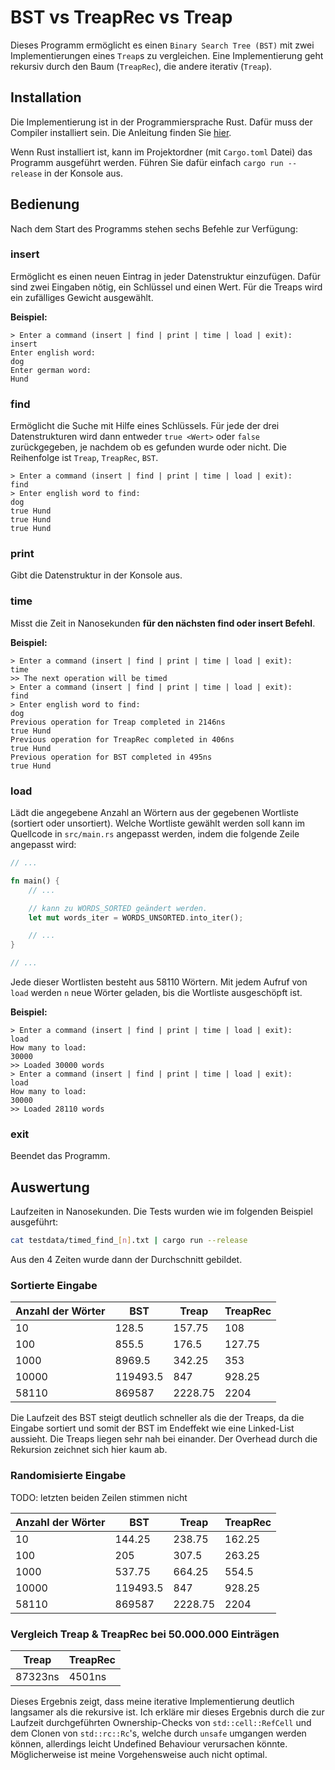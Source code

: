 # BST vs TreapRec vs Treap

Dieses Programm ermöglicht es einen `Binary Search Tree (BST)` mit zwei
Implementierungen eines `Treap`s zu vergleichen. Eine Implementierung geht
rekursiv durch den Baum (`TreapRec`), die andere iterativ (`Treap`).

## Installation

Die Implementierung ist in der Programmiersprache Rust. Dafür muss der Compiler
installiert sein. Die Anleitung finden Sie
[hier](https://www.rust-lang.org/tools/install).

Wenn Rust installiert ist, kann im Projektordner (mit `Cargo.toml` Datei) das
Programm ausgeführt werden. Führen Sie dafür einfach `cargo run --release` in
der Konsole aus.

## Bedienung

Nach dem Start des Programms stehen sechs Befehle zur Verfügung:

### insert

Ermöglicht es einen neuen Eintrag in jeder Datenstruktur einzufügen. Dafür sind
zwei Eingaben nötig, ein Schlüssel und einen Wert. Für die Treaps wird ein
zufälliges Gewicht ausgewählt.

**Beispiel:**

```
> Enter a command (insert | find | print | time | load | exit):
insert
Enter english word:
dog
Enter german word:
Hund
```

### find

Ermöglicht die Suche mit Hilfe eines Schlüssels. Für jede der drei
Datenstrukturen wird dann entweder `true <Wert>` oder `false` zurückgegeben, je
nachdem ob es gefunden wurde oder nicht. Die Reihenfolge ist `Treap`,
`TreapRec`, `BST`.

```
> Enter a command (insert | find | print | time | load | exit):
find
> Enter english word to find:
dog
true Hund
true Hund
true Hund
```

### print

Gibt die Datenstruktur in der Konsole aus.

### time

Misst die Zeit in Nanosekunden **für den nächsten find oder insert Befehl**.

**Beispiel:**

```
> Enter a command (insert | find | print | time | load | exit):
time
>> The next operation will be timed
> Enter a command (insert | find | print | time | load | exit):
find
> Enter english word to find:
dog
Previous operation for Treap completed in 2146ns
true Hund
Previous operation for TreapRec completed in 406ns
true Hund
Previous operation for BST completed in 495ns
true Hund
```

### load

Lädt die angegebene Anzahl an Wörtern aus der gegebenen Wortliste (sortiert oder
unsortiert). Welche Wortliste gewählt werden soll kann im Quellcode in
`src/main.rs` angepasst werden, indem die folgende Zeile angepasst wird:

```rust
// ...

fn main() {
	// ...

	// kann zu WORDS_SORTED geändert werden.
	let mut words_iter = WORDS_UNSORTED.into_iter();

	// ...
}

// ...
```

Jede dieser Wortlisten besteht aus 58110 Wörtern. Mit jedem Aufruf von `load`
werden `n` neue Wörter geladen, bis die Wortliste ausgeschöpft ist.

**Beispiel:**

```
> Enter a command (insert | find | print | time | load | exit):
load
How many to load:
30000
>> Loaded 30000 words
> Enter a command (insert | find | print | time | load | exit):
load
How many to load:
30000
>> Loaded 28110 words
```

### exit

Beendet das Programm.

## Auswertung

Laufzeiten in Nanosekunden. Die Tests wurden wie im folgenden Beispiel
ausgeführt:

```sh
cat testdata/timed_find_[n].txt | cargo run --release
```

Aus den 4 Zeiten wurde dann der Durchschnitt gebildet.

### Sortierte Eingabe

| Anzahl der Wörter | BST      | Treap   | TreapRec |
| ----------------- | -------- | ------- | -------- |
| 10                | 128.5    | 157.75  | 108      |
| 100               | 855.5    | 176.5   | 127.75   |
| 1000              | 8969.5   | 342.25  | 353      |
| 10000             | 119493.5 | 847     | 928.25   |
| 58110             | 869587   | 2228.75 | 2204     |

Die Laufzeit des BST steigt deutlich schneller als die der Treaps, da die
Eingabe sortiert und somit der BST im Endeffekt wie eine Linked-List aussieht.
Die Treaps liegen sehr nah bei einander. Der Overhead durch die Rekursion
zeichnet sich hier kaum ab.

### Randomisierte Eingabe

TODO: letzten beiden Zeilen stimmen nicht

| Anzahl der Wörter | BST      | Treap   | TreapRec |
| ----------------- | -------- | ------- | -------- |
| 10                | 144.25   | 238.75  | 162.25   |
| 100               | 205      | 307.5   | 263.25   |
| 1000              | 537.75   | 664.25  | 554.5    |
| 10000             | 119493.5 | 847     | 928.25   |
| 58110             | 869587   | 2228.75 | 2204     |

### Vergleich Treap & TreapRec bei 50.000.000 Einträgen

| Treap   | TreapRec |
| ------- | -------- |
| 87323ns | 4501ns   |

Dieses Ergebnis zeigt, dass meine iterative Implementierung deutlich langsamer
als die rekursive ist. Ich erkläre mir dieses Ergebnis durch die zur Laufzeit
durchgeführten Ownership-Checks von `std::cell::RefCell` und dem Clonen von
`std::rc::Rc`'s, welche durch `unsafe` umgangen werden können, allerdings leicht
Undefined Behaviour verursachen könnte. Möglicherweise ist meine Vorgehensweise
auch nicht optimal.
